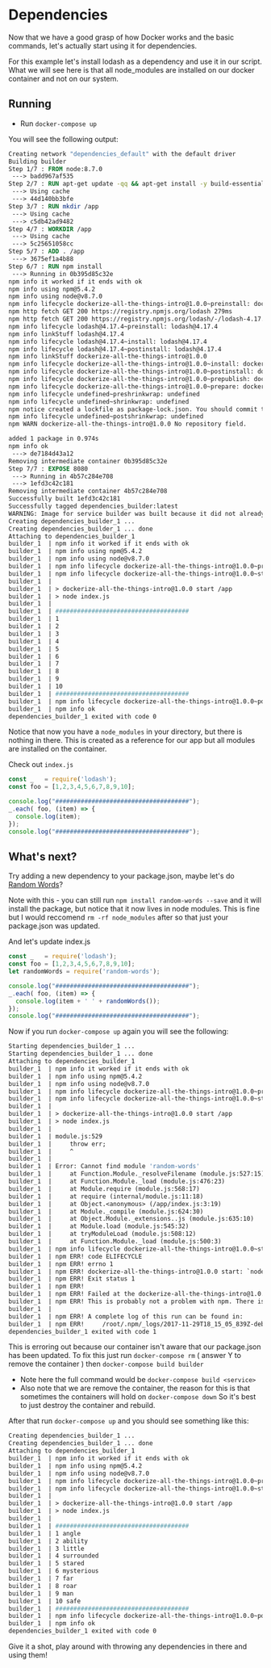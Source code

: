 # Dependencies
Now that we have a good grasp of how Docker works and the basic commands, let's actually start using it for dependencies.

For this example let's install lodash as a dependency and use it in our script. What we will see here is that all node_modules are installed on our docker container and not on our system.

## Running
- Run  `docker-compose up`

You will see the following output:

```dockerfile
Creating network "dependencies_default" with the default driver
Building builder
Step 1/7 : FROM node:8.7.0
 ---> badd967af535
Step 2/7 : RUN apt-get update -qq && apt-get install -y build-essential
 ---> Using cache
 ---> 44d140bb3bfe
Step 3/7 : RUN mkdir /app
 ---> Using cache
 ---> c5db42ad9482
Step 4/7 : WORKDIR /app
 ---> Using cache
 ---> 5c25651058cc
Step 5/7 : ADD . /app
 ---> 3675ef1a4b88
Step 6/7 : RUN npm install
 ---> Running in 0b395d85c32e
npm info it worked if it ends with ok
npm info using npm@5.4.2
npm info using node@v8.7.0
npm info lifecycle dockerize-all-the-things-intro@1.0.0~preinstall: dockerize-all-the-things-intro@1.0.0
npm http fetch GET 200 https://registry.npmjs.org/lodash 279ms
npm http fetch GET 200 https://registry.npmjs.org/lodash/-/lodash-4.17.4.tgz 317ms
npm info lifecycle lodash@4.17.4~preinstall: lodash@4.17.4
npm info linkStuff lodash@4.17.4
npm info lifecycle lodash@4.17.4~install: lodash@4.17.4
npm info lifecycle lodash@4.17.4~postinstall: lodash@4.17.4
npm info linkStuff dockerize-all-the-things-intro@1.0.0
npm info lifecycle dockerize-all-the-things-intro@1.0.0~install: dockerize-all-the-things-intro@1.0.0
npm info lifecycle dockerize-all-the-things-intro@1.0.0~postinstall: dockerize-all-the-things-intro@1.0.0
npm info lifecycle dockerize-all-the-things-intro@1.0.0~prepublish: dockerize-all-the-things-intro@1.0.0
npm info lifecycle dockerize-all-the-things-intro@1.0.0~prepare: dockerize-all-the-things-intro@1.0.0
npm info lifecycle undefined~preshrinkwrap: undefined
npm info lifecycle undefined~shrinkwrap: undefined
npm notice created a lockfile as package-lock.json. You should commit this file.
npm info lifecycle undefined~postshrinkwrap: undefined
npm WARN dockerize-all-the-things-intro@1.0.0 No repository field.

added 1 package in 0.974s
npm info ok
 ---> de7184d43a12
Removing intermediate container 0b395d85c32e
Step 7/7 : EXPOSE 8080
 ---> Running in 4b57c284e708
 ---> 1efd3c42c181
Removing intermediate container 4b57c284e708
Successfully built 1efd3c42c181
Successfully tagged dependencies_builder:latest
WARNING: Image for service builder was built because it did not already exist. To rebuild this image you must use `docker-compose build` or `docker-compose up --build`.
Creating dependencies_builder_1 ...
Creating dependencies_builder_1 ... done
Attaching to dependencies_builder_1
builder_1  | npm info it worked if it ends with ok
builder_1  | npm info using npm@5.4.2
builder_1  | npm info using node@v8.7.0
builder_1  | npm info lifecycle dockerize-all-the-things-intro@1.0.0~prestart: dockerize-all-the-things-intro@1.0.0
builder_1  | npm info lifecycle dockerize-all-the-things-intro@1.0.0~start: dockerize-all-the-things-intro@1.0.0
builder_1  |
builder_1  | > dockerize-all-the-things-intro@1.0.0 start /app
builder_1  | > node index.js
builder_1  |
builder_1  | #####################################
builder_1  | 1
builder_1  | 2
builder_1  | 3
builder_1  | 4
builder_1  | 5
builder_1  | 6
builder_1  | 7
builder_1  | 8
builder_1  | 9
builder_1  | 10
builder_1  | #####################################
builder_1  | npm info lifecycle dockerize-all-the-things-intro@1.0.0~poststart: dockerize-all-the-things-intro@1.0.0
builder_1  | npm info ok
dependencies_builder_1 exited with code 0
```

Notice that now you have a `node_modules` in your directory, but there is nothing in there. This is created as a reference for our app but all modules are installed on the container.

Check out `index.js`

```javascript
const _   = require('lodash');
const foo = [1,2,3,4,5,6,7,8,9,10];

console.log("#####################################");
_.each( foo, (item) => {
  console.log(item);
});
console.log("#####################################");
```

## What's next?
Try adding a new dependency to your package.json, maybe let's do [Random Words](https://www.npmjs.com/package/random-words)?

Note with this - you can still run `npm install random-words --save` and it will install the package, but notice that it now lives in node modules. This is fine but I would reccomend `rm -rf node_modules` after so that just your package.json was updated.

And let's update index.js

```javascript
const _   = require('lodash');
const foo = [1,2,3,4,5,6,7,8,9,10];
let randomWords = require('random-words');

console.log("#####################################");
_.each( foo, (item) => {
  console.log(item + ' ' + randomWords());
});
console.log("#####################################");
```

Now if you run `docker-compose up` again you will see the following:

```dockerfile
Starting dependencies_builder_1 ...
Starting dependencies_builder_1 ... done
Attaching to dependencies_builder_1
builder_1  | npm info it worked if it ends with ok
builder_1  | npm info using npm@5.4.2
builder_1  | npm info using node@v8.7.0
builder_1  | npm info lifecycle dockerize-all-the-things-intro@1.0.0~prestart: dockerize-all-the-things-intro@1.0.0
builder_1  | npm info lifecycle dockerize-all-the-things-intro@1.0.0~start: dockerize-all-the-things-intro@1.0.0
builder_1  |
builder_1  | > dockerize-all-the-things-intro@1.0.0 start /app
builder_1  | > node index.js
builder_1  |
builder_1  | module.js:529
builder_1  |     throw err;
builder_1  |     ^
builder_1  |
builder_1  | Error: Cannot find module 'random-words'
builder_1  |     at Function.Module._resolveFilename (module.js:527:15)
builder_1  |     at Function.Module._load (module.js:476:23)
builder_1  |     at Module.require (module.js:568:17)
builder_1  |     at require (internal/module.js:11:18)
builder_1  |     at Object.<anonymous> (/app/index.js:3:19)
builder_1  |     at Module._compile (module.js:624:30)
builder_1  |     at Object.Module._extensions..js (module.js:635:10)
builder_1  |     at Module.load (module.js:545:32)
builder_1  |     at tryModuleLoad (module.js:508:12)
builder_1  |     at Function.Module._load (module.js:500:3)
builder_1  | npm info lifecycle dockerize-all-the-things-intro@1.0.0~start: Failed to exec start script
builder_1  | npm ERR! code ELIFECYCLE
builder_1  | npm ERR! errno 1
builder_1  | npm ERR! dockerize-all-the-things-intro@1.0.0 start: `node index.js`
builder_1  | npm ERR! Exit status 1
builder_1  | npm ERR!
builder_1  | npm ERR! Failed at the dockerize-all-the-things-intro@1.0.0 start script.
builder_1  | npm ERR! This is probably not a problem with npm. There is likely additional logging output above.
builder_1  |
builder_1  | npm ERR! A complete log of this run can be found in:
builder_1  | npm ERR!     /root/.npm/_logs/2017-11-29T18_15_05_839Z-debug.log
dependencies_builder_1 exited with code 1
```

This is erroring out because our container isn't aware that our package.json has been updated. To fix this just run `docker-compose rm` ( answer Y to remove the container ) then `docker-compose build builder`
- Note here the full command would be `docker-compose build <service>`
- Also note that we are remove the container, the reason for this is that sometimes the containers will hold on `docker-compose down` So it's best to just destroy the container and rebuild.

After that run `docker-compose up` and you should see something like this:

```dockerfile
Creating dependencies_builder_1 ...
Creating dependencies_builder_1 ... done
Attaching to dependencies_builder_1
builder_1  | npm info it worked if it ends with ok
builder_1  | npm info using npm@5.4.2
builder_1  | npm info using node@v8.7.0
builder_1  | npm info lifecycle dockerize-all-the-things-intro@1.0.0~prestart: dockerize-all-the-things-intro@1.0.0
builder_1  | npm info lifecycle dockerize-all-the-things-intro@1.0.0~start: dockerize-all-the-things-intro@1.0.0
builder_1  |
builder_1  | > dockerize-all-the-things-intro@1.0.0 start /app
builder_1  | > node index.js
builder_1  |
builder_1  | #####################################
builder_1  | 1 angle
builder_1  | 2 ability
builder_1  | 3 little
builder_1  | 4 surrounded
builder_1  | 5 stared
builder_1  | 6 mysterious
builder_1  | 7 far
builder_1  | 8 roar
builder_1  | 9 man
builder_1  | 10 safe
builder_1  | #####################################
builder_1  | npm info lifecycle dockerize-all-the-things-intro@1.0.0~poststart: dockerize-all-the-things-intro@1.0.0
builder_1  | npm info ok
dependencies_builder_1 exited with code 0
```

Give it a shot, play around with throwing any dependencies in there and using them!
